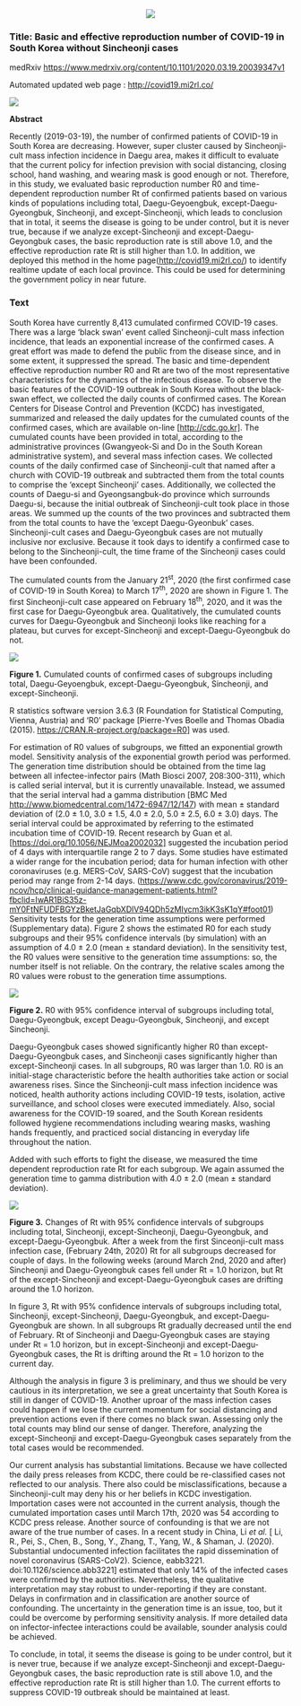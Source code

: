 <center><img src="./imgs/MI2RL_logo_mask.png"></center>



### Title: Basic and effective reproduction number of COVID-19 in South Korea without Sincheonji cases



medRxiv https://www.medrxiv.org/content/10.1101/2020.03.19.20039347v1



Automated updated web page : http://covid19.mi2rl.co/



<img src="./imgs/siteimage.jpg" />

<b>Abstract</b>

Recently (2019-03-19), the number of confirmed patients of COVID-19 in South Korea are decreasing. However, super cluster caused by Sincheonji-cult mass infection incidence in Daegu area, makes it difficult to evaluate that the current policy for infection prevision with social distancing, closing school, hand washing, and wearing mask is good enough or not. Therefore, in this study, we evaluated basic reproduction number R0 and time-dependent reproduction number Rt of confirmed patients based on various kinds of populations including total, Daegu-Geyoengbuk, except-Daegu-Gyeongbuk, Sincheonji, and except-Sincheonji, which leads to conclusion that in total, it seems the disease is going to be under control, but it is never true, because if we analyze except-Sincheonji and except-Daegu-Geyongbuk cases, the basic reproduction rate is still above 1.0, and the effective reproduction rate Rt is still higher than 1.0. In addition, we deployed this method in the home page(http://covid19.mi2rl.co/) to identify realtime update of each local province. This could be used for determining the government policy in near future. 



### Text

South Korea have currently 8,413 cumulated confirmed COVID-19 cases. There was a large ‘black swan’ event called Sincheonji-cult mass infection incidence, that leads an exponential increase of the confirmed cases. A great effort was made to defend the public from the disease since, and in some extent, it suppressed the spread. The basic and time-dependent effective reproduction number R0 and Rt are two of the most representative characteristics for the dynamics of the infectious disease. To observe the basic features of the COVID-19 outbreak in South Korea without the black-swan effect, we collected the daily counts of confirmed cases. The Korean Centers for Disease Control and Prevention (KCDC) has investigated, summarized and released the daily updates for the cumulated counts of the confirmed cases, which are available on-line [http://cdc.go.kr]. The cumulated counts have been provided in total, according to the administrative provinces (Gwangyeok-Si and Do in the South  Korean administrative system), and several mass infection cases. We collected counts of the daily confirmed case of Sincheonji-cult that named after a church with COVID-19 outbreak and subtracted them from the total counts to comprise the ‘except Sincheonji’ cases. Additionally, we collected the counts of Daegu-si and Gyeongsangbuk-do province which surrounds Daegu-si, because the initial outbreak of Sincheonji-cult took place in those areas. We summed up the counts of the two provinces and subtracted them from the total counts to have the ‘except Daegu-Gyeonbuk’ cases. Sincheonji-cult cases and Daegu-Gyeongbuk cases are not mutually inclusive nor exclusive. Because it took days to identify a confirmed case to belong to the Sincheonji-cult, the time frame of the Sincheonji cases could have been confounded. 

The cumulated counts from the January 21<sup>st</sup>, 2020 (the first confirmed case of COVID-19 in South Korea) to March 17<sup>th</sup>, 2020 are shown in Figure 1. The first Sincheonji-cult case appeared on February 18<sup>th</sup>, 2020, and it was the first case for Daegu-Gyeongbuk area. Qualitatively, the cumulated counts curves for Daegu-Gyeongbuk and Sincheonji looks like reaching for a plateau, but curves for except-Sincheonji and except-Daegu-Gyeongbuk do not.

<img src="./imgs/figure1.png">

<b>Figure 1.</b> Cumulated counts of confirmed cases of subgroups including total, Daegu-Geyoengbuk, except-Daegu-Gyeongbuk, Sincheonji, and except-Sincheonji. 

R statistics software version 3.6.3 (R Foundation for Statistical Computing, Vienna, Austria) and ‘R0’ package [Pierre-Yves Boelle and Thomas Obadia (2015). https://CRAN.R-project.org/package=R0] was used. 

For estimation of R0 values of subgroups, we fitted an exponential growth model. Sensitivity analysis of the exponential growth period was performed. The generation time distribution should be obtained from the time lag between all infectee-infector pairs (Math Biosci 2007, 208:300-311), which is called serial interval, but it is currently unavailable. Instead, we assumed that the serial interval had a gamma distribution [BMC Med http://www.biomedcentral.com/1472-6947/12/147) with mean ± standard deviation of (2.0 ± 1.0, 3.0 ± 1.5, 4.0 ± 2.0, 5.0 ± 2.5, 6.0 ± 3.0) days. The serial interval could be approximated by referring to the estimated incubation time of COVID-19. Recent research by Guan et al. [https://doi.org/10.1056/NEJMoa2002032] suggested the incubation period of 4 days with interquartile range 2 to 7 days. Some studies have estimated a wider range for the incubation period; data for human infection with other coronaviruses (e.g. MERS-CoV, SARS-CoV) suggest that the incubation period may range from 2-14 days. (https://www.cdc.gov/coronavirus/2019-ncov/hcp/clinical-guidance-management-patients.html?fbclid=IwAR1BiS35z-mY0FtNFUDFBGYzBketJaGqbXDlV94QDh5zMIycm3ikK3sK1qY#foot01) Sensitivity tests for the generation time assumptions were performed (Supplementary data). Figure 2 shows the estimated R0 for each study subgroups and their 95% confidence intervals (by simulation) with an assumption of 4.0 ± 2.0 (mean ± standard deviation). In the sensitivity test, the R0 values were sensitive to the generation time assumptions: so, the number itself is not reliable. On the contrary, the relative scales among the R0 values were robust to the generation time assumptions. 

<img src="./imgs/figure2.png">

**Figure 2.** R0 with 95% confidence interval of subgroups including total, Daegu-Gyeongbuk, except Deagu-Gyeongbuk, Sincheonji, and except Sincheonji. 

Daegu-Gyeongbuk cases showed significantly higher R0 than except-Daegu-Gyeongbuk cases, and Sincheonji cases significantly higher than except-Sincheonji cases. In all subgroups, R0 was larger than 1.0. R0 is an initial-stage characteristic before the health authorities take action or social awareness rises. Since the Sincheonji-cult mass infection incidence was noticed, health authority actions including COVID-19 tests, isolation, active surveillance, and school closes were executed immediately. Also, social awareness for the COVID-19 soared, and the South Korean residents followed hygiene recommendations including wearing masks, washing hands frequently, and practiced social distancing in everyday life throughout the nation. 

Added with such efforts to fight the disease, we measured the time dependent reproduction rate Rt for each subgroup. We again assumed the generation time to gamma distribution with 4.0 ± 2.0 (mean ± standard deviation). 



<img src="./imgs/figure3.png">

**Figure 3.** Changes of Rt with 95% confidence intervals of subgroups including total, Sincheonji, except-Sincheonji, Daegu-Gyeongbuk, and except-Daegu-Gyeongbuk. After a week from the first Sinceonji-cult mass infection case, (February 24th, 2020) Rt for all subgroups decreased for couple of days. In the following weeks (around March 2nd, 2020 and after) Sincheonji and Daegu-Gyeongbuk cases fell under Rt = 1.0 horizon, but Rt of the except-Sincheonji and except-Daegu-Gyeongbuk cases are drifting around the 1.0 horizon. 

In figure 3, Rt with 95% confidence intervals of subgroups including total, Sincheonji, except-Sincheonji, Daegu-Gyeongbuk, and except-Daegu-Gyeongbuk are shown. In all subgroups Rt gradually decreased until the end of February. Rt of Sincheonji and Daegu-Gyeongbuk cases are staying under Rt = 1.0 horizon, but in except-Sincheonji and except-Daegu-Gyeongbuk cases, the Rt is drifting around the Rt = 1.0 horizon to the current day. 

Although the analysis in figure 3 is preliminary, and thus we should be very cautious in its interpretation, we see a great uncertainty that South Korea is still in danger of COVID-19. Another uproar of the mass infection cases could happen if we lose the current momentum for social distancing and prevention actions even if there comes no black swan. Assessing only the total counts may blind our sense of danger. Therefore, analyzing the except-Sincheonji and except-Daegu-Gyeongbuk cases separately from the total cases would be recommended. 

Our current analysis has substantial limitations. Because we have collected the daily press releases from KCDC, there could be re-classified cases not reflected to our analysis. There also could be misclassifications, because a Sincheonji-cult may deny his or her beliefs in KCDC investigation. Importation cases were not accounted in the current analysis, though the cumulated importation cases until March 17th, 2020 was 54 according to KCDC press release. Another source of confounding is that we are not aware of the true number of cases. In a recent study in China, Li *et al.* [ Li, R., Pei, S., Chen, B., Song, Y., Zhang, T., Yang, W., & Shaman, J. (2020). Substantial undocumented infection facilitates the rapid dissemination of novel coronavirus (SARS-CoV2). Science, eabb3221. doi:10.1126/science.abb3221] estimated that only 14% of the infected cases were confirmed by the authorities. Nevertheless, the qualitative interpretation may stay robust to under-reporting if they are constant. Delays in confirmation and in classification are another source of confounding. The uncertainty in the generation time is an issue, too, but it could be overcome by performing sensitivity analysis. If more detailed data on infector-infectee interactions could be available, sounder analysis could be achieved. 

To conclude, in total, it seems the disease is going to be under control, but it is never true, because if we analyze except-Sincheonji and except-Daegu-Geyongbuk cases, the basic reproduction rate is still above 1.0, and the effective reproduction rate Rt is still higher than 1.0. The current efforts to suppress COVID-19 outbreak should be maintained at least. 
